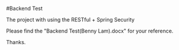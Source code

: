 #Backend Test

The project with using the RESTful + Spring Security

Please find the "Backend Test(Benny Lam).docx" for your reference.

Thanks.